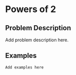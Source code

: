 # Powers of 2

## Problem Description

Add problem description here.

## Examples

```
Add examples here
```
